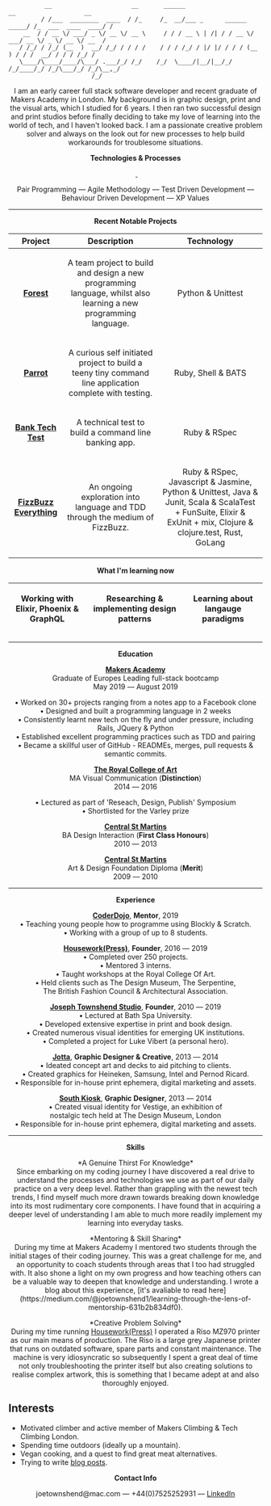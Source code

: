 ``` 
          __                      __       ______                         __                   __
         / /___  ________  ____  / /_     /_  __/___ _      ______  _____/ /_  ___  ____  ____/ /
    __  / / __ \/ ___/ _ \/ __ \/ __ \     / / / __ \ | /| / / __ \/ ___/ __ \/ _ \/ __ \/ __  / 
   / /_/ / /_/ (__  )  __/ /_/ / / / /    / / / /_/ / |/ |/ / / / (__  ) / / /  __/ / / / /_/ /  
   \____/\____/____/\___/ .___/_/ /_/    /_/  \____/|__/|__/_/ /_/____/_/ /_/\___/_/ /_/\__,_/   
                       /_/                                                                                         
```

<p align="center">I am an early career full stack software developer and recent graduate of Makers Academy in London. My background is in graphic design, print and the visual arts, which I studied for 6 years. I then ran two successful design and print studios before finally deciding to take my love of learning into the world of tech, and I haven't looked back. I am a passionate creative problem solver and always on the look out for new processes to help build workarounds for troublesome situations.</p>

**<p align="center">Technologies & Processes</p>**

<p align="center"> <a href="https://sourcerer.io/josephtownshend"><img src="https://img.shields.io/badge/Ruby-328%20commits-orange.svg" alt=""></a> <a href="https://sourcerer.io/josephtownshend"><img src="https://img.shields.io/badge/JavaScript-102%20commits-orange.svg" alt=""></a> <a href="https://sourcerer.io/josephtownshend"><img src="https://img.shields.io/badge/Python-70%20commits-orange.svg" alt=""> </a><a href="https://sourcerer.io/josephtownshend"><img src="https://img.shields.io/badge/Java-47%20commits-orange.svg" alt=""></a> <a href="https://sourcerer.io/josephtownshend"><img src="https://img.shields.io/badge/Elixir-62%20commits-orange.svg" alt=""></a></p>

<p align="center">Pair Programming –– Agile Methodology –– Test Driven Development –– Behaviour Driven Development –– XP Values</p>

--------

**<p align="center">Recent Notable Projects</p>**
 
| Project  | Description  | Technology  |
|---|---|---|
| <p align="center">[**Forest**](https://github.com/lucianmot/f.rest)</p> | <p align="center">A team project to build and design a new programming language, whilst also learning a new programming language.</p> | <p align="center">Python & Unittest</p>  |
| <p align="center">[**Parrot**](https://github.com/josephtownshend/Parrot)</p> | <p align="center">A curious self initiated project to build a teeny tiny command line application complete with testing.</p> | <p align="center">Ruby, Shell & BATS</p> |
| <p align="center">[**Bank Tech Test**](https://github.com/josephtownshend/Bank)</p> | <p align="center">A technical test to build a command line banking app.</p>  | <p align="center">Ruby & RSpec</p> |
| <p align="center">[**FizzBuzz Everything**](https://github.com/josephtownshend/FizzBuzz_In_Every_Language)</p> | <p align="center">An ongoing exploration into language and TDD through the medium of FizzBuzz.</p>  | <p align="center">Ruby & RSpec, Javascript & Jasmine, Python & Unittest, Java & Junit, Scala & ScalaTest + FunSuite, Elixir & ExUnit + mix, Clojure & clojure.test, Rust, GoLang</p> |

**<p align="center">What I'm learning now**
          
|  <p align="center">Working with Elixir, Phoenix & GraphQL</p> | <p align="center">Researching & implementing design patterns</p>  |  <p align="center">Learning about langauge paradigms</p> |
|---|---|---|
          
-------

**<p align="center">Education</p>**

**<p align="center"><a href="https://www.makers.tech/" target="blank">Makers Academy</a>**<br>Graduate of Europes Leading full-stack bootcamp<br>May 2019 –– August 2019</p>

<p align="center">• Worked on 30+ projects ranging from a notes app to a Facebook clone <br> 
          • Designed and built a programming language in 2 weeks <br> 
          • Consistently learnt new tech on the fly and under pressure, including Rails, JQuery & Python<br> 
          • Established excellent programming practices such as TDD and pairing   <br>        
          • Became a skillful user of GitHub - READMEs, merges, pull requests & semantic commits.</p>

**<p align="center"><a href="https://www.rca.ac.uk/" target="blank">The Royal College of Art</a>**<br>MA Visual Communication (**Distinction**)<br>2014 –– 2016</p>
  <p align="center">• Lectured as part of 'Reseach, Design, Publish' Symposium<br>
  • Shortlisted for the Varley prize</p>

**<p align="center"><a href="https://www.arts.ac.uk/colleges/central-saint-martins" target="blank">Central St Martins</a>**<br>BA Design Interaction (**First Class Honours**)<br>2010 –– 2013</p>

**<p align="center"><a href="https://www.arts.ac.uk/colleges/central-saint-martins" target="blank">Central St Martins</a>**<br>Art & Design Foundation Diploma (**Merit**)<br>2009 –– 2010</p>

------

**<p align="center">Experience</p>**

**<p align="center"><a href="https://coderdojo.com/" target="blank">CoderDojo</a>**, **Mentor**, 2019<br>
          • Teaching young people how to programme using Blockly & Scratch.<br>
          • Working with a group of up to 8 students.</p>   

<p align="center"></p>

**<p align="center"><a href="http://www.housework.press" target="blank">Housework(Press)</a>**, **Founder**, 2016 –– 2019<br>
          • Completed over 250 projects.<br>
          • Mentored 3 interns.<br>
          • Taught workshops at the Royal College Of Art.<br>
          • Held clients such as The Design Museum, The Serpentine, <br>The British Fashion Council & Architectural Association.</p></p>

**<p align="center"><a href="http://www.joe-t.com" target="blank">Joseph Townshend Studio</a>**, **Founder**, 2010 –– 2019<br>
          • Lectured at Bath Spa University.<br>
          • Developed extensive expertise in print and book design.<br>
          • Created numerous visual identities for emerging UK institutions.<br>
          • Completed a project for Luke Vibert (a personal hero).</p>  

**<p align="center"><a href="http://www.jotta.com" target="blank">Jotta</a>**, **Graphic Designer & Creative**, 2013 –– 2014<br>
          • Ideated concept art and decks to aid pitching to clients.<br>
          • Created graphics for Heineken, Samsung, Intel and Pernod Ricard.<br>
          • Responsible for in-house print ephemera, digital marketing and assets.</p>


**<p align="center"><a href="http://www.southkiosk.com" target="blank">South Kiosk</a>**, **Graphic Designer**, 2013 –– 2014<br>
          • Created visual identity for Vestige, an exhibition of <br>nostalgic tech held at The Design Museum, London <br>
          • Responsible for in-house print ephemera, digital marketing and assets.</p>

------

**<p align="center">Skills</p>**

<p align="center">*A Genuine Thirst For Knowledge*<br>Since embarking on my coding journey I have discovered a real drive to understand the processes and technologies we use as part of our daily practice on a very deep level. Rather than grappling with the newest tech trends, I find myself much more drawn towards breaking down knowledge into its most rudimentary core components. I have found that in acquiring a deeper level of understanding I am able to much more readily implement my learning into everyday tasks.</p>

<p align="center">*Mentoring & Skill Sharing*<br>During my time at Makers Academy I mentored two students through the initial stages of their coding journey. This was a great challenge for me, and an opportunity to coach students through areas that I too had struggled with. It also shone a light on my own progress and how teaching others can be a valuable way to deepen that knowledge and understanding. I wrote a blog about this experience, [it's avaliable to read here](https://medium.com/@joetownshend1/learning-through-the-lens-of-mentorship-631b2b834df0).</p>

  
<p align="center">*Creative Problem Solving*<br>During my time running <a href="https://www.instagram.com/houseworkpress/">Housework(Press)</a> I operated a Riso MZ970 printer as our main means of production. The Riso is a large grey Japanese printer that runs on outdated software, spare parts and constant maintenance. The machine is very idiosyncratic so subsequently I spent a great deal of time not only troubleshooting the printer itself but also creating solutions to realise complex artwork, this is something that I became adept at and also thoroughly enjoyed.</p>


## Interests

* Motivated climber and active member of Makers Climbing & Tech Climbing London.
* Spending time outdoors (ideally up a mountain).
* Vegan cooking, and a quest to find great meat alternatives.
* Trying to write [blog posts](https://github.com/josephtownshend/Blog).

**<p align="center">Contact Info</p>**

<p align="center"> joetownshend@mac.com –– +44(0)7525252931 –– <a href="https://www.linkedin.com/in/joseph-townshend-934570182/" target="blank">LinkedIn</a></p>

